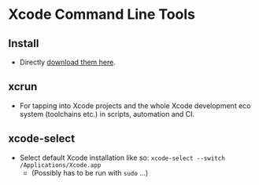 # Xcode Command Line Tools

## Install

* Directly [download them here](https://developer.apple.com/download/all/?q=Command%20Line%20Tools).

## xcrun

* For tapping into Xcode projects and the whole Xcode development eco system (toolchains etc.) in scripts, automation and CI.

## xcode-select

* Select default Xcode installation like so: `xcode-select --switch /Applications/Xcode.app`
    * (Possibly has to be run with `sudo` ...)